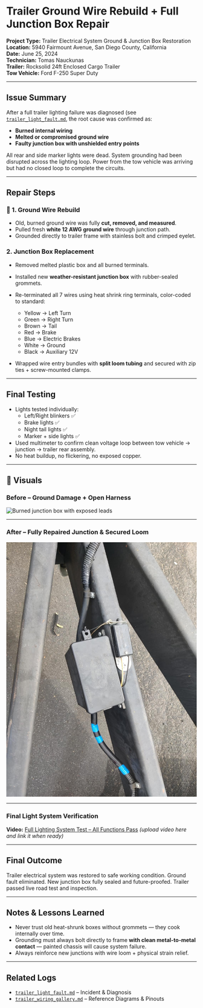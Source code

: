 # Trailer Ground Wire Rebuild + Full Junction Box Repair  
**Project Type:** Trailer Electrical System Ground & Junction Box Restoration  
**Location:** 5940 Fairmount Avenue, San Diego County, California  
**Date:** June 25, 2024  
**Technician:** Tomas Nauckunas  
**Trailer:** Rocksolid 24ft Enclosed Cargo Trailer  
**Tow Vehicle:** Ford F-250 Super Duty  

---

## Issue Summary

After a full trailer lighting failure was diagnosed (see [`trailer_light_fault.md`](https://github.com/tnauckunas/multi-domain_field_repair_logs/blob/7b1b5d0a2dd73f125dd35b2d2bf0351a40519ec0/trailer-wiring/trailer_light_fault.md), the root cause was confirmed as:
- **Burned internal wiring**
- **Melted or compromised ground wire**
- **Faulty junction box with unshielded entry points**

All rear and side marker lights were dead. System grounding had been disrupted across the lighting loop. Power from the tow vehicle was arriving but had no closed loop to complete the circuits.

---

## Repair Steps

### 🔧 1. Ground Wire Rebuild
- Old, burned ground wire was fully **cut, removed, and measured**.
- Pulled fresh **white 12 AWG ground wire** through junction path.
- Grounded directly to trailer frame with stainless bolt and crimped eyelet.

### 2. Junction Box Replacement
- Removed melted plastic box and all burned terminals.
- Installed new **weather-resistant junction box** with rubber-sealed grommets.
- Re-terminated all 7 wires using heat shrink ring terminals, color-coded to standard:
  - Yellow → Left Turn  
  - Green → Right Turn  
  - Brown → Tail  
  - Red → Brake  
  - Blue → Electric Brakes  
  - White → Ground  
  - Black → Auxiliary 12V

- Wrapped wire entry bundles with **split loom tubing** and secured with zip ties + screw-mounted clamps.

---

## Final Testing

- Lights tested individually:
  - Left/Right blinkers ✅  
  - Brake lights ✅  
  - Night tail lights ✅  
  - Marker + side lights ✅  
- Used multimeter to confirm clean voltage loop between tow vehicle → junction → trailer rear assembly.
- No heat buildup, no flickering, no exposed copper.

---

## 📸 Visuals

### Before – Ground Damage + Open Harness  
![Burned junction box with exposed leads](https://github.com/tnauckunas/multi-domain_field_repair_logs/blob/main/assets/trailer-wiring/Wire%20Cut%20Measured.jpg?raw=true)

---

### After – Fully Repaired Junction & Secured Loom  
![Fully restored junction with proper protection](https://github.com/tnauckunas/multi-domain_field_repair_logs/blob/main/assets/trailer-wiring/Fully%20Repaired.jpg?raw=true)

---

### Final Light System Verification  
**Video:** [Full Lighting System Test – All Functions Pass](https://github.com/tnauckunas/multi-domain_field_repair_logs/assets/trailer-wiring/final_lights_working_demo.mp4) *(upload video here and link it when ready)*

---

## Final Outcome

Trailer electrical system was restored to safe working condition. Ground fault eliminated. New junction box fully sealed and future-proofed. Trailer passed live road test and inspection.

---

## Notes & Lessons Learned

- Never trust old heat-shrunk boxes without grommets — they cook internally over time.
- Grounding must always bolt directly to frame **with clean metal-to-metal contact** — painted chassis will cause system failure.
- Always reinforce new junctions with wire loom + physical strain relief.

---

## Related Logs

- [`trailer_light_fault.md`](./trailer_light_fault.md) – Incident & Diagnosis  
- [`trailer_wiring_gallery.md`](./trailer_wiring_gallery.md) – Reference Diagrams & Pinouts  
